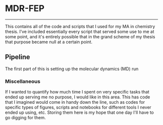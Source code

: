# MDR-FEP
----
This contains all of the code and scripts that I used for my MA in chemistry thesis. I've included essentially every script that served some use to me at some point, and it's entirely possible that in the grand scheme of my thesis that purpose became null at a certain point.

## Pipeline

The first part of this is setting up the molecular dynamics (MD) run


### Miscellaneous

If I wanted to quantify how much time I spent on very specific tasks that ended up serving me no purpose, I would like in this area. This has code that I imagined would come in handy down the line, such as codes for specific types of figures, scripts and notebooks for different tools I never ended up using, etc. Storing them here is my hope that one day I'll have to go digging for them.
